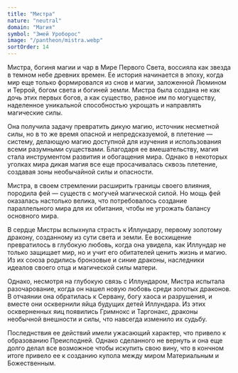 ```yaml
---
title: "Мистра"
nature: "neutral"
domain: "Магия"
symbol: "Змей Уроборос"
image: "/pantheon/mistra.webp"
sortOrder: 14
---
```


Мистра, богиня магии и чар в Мире Первого Света, воссияла как звезда
в темном небе древних времен. Ее история начинается в эпоху, когда
мир еще только формировался из снов и магии, заложенной Люмином
и Террой, богом света и богиней земли. Мистра была создана не как
дочь этих первых богов, а как существо, равное им по могуществу,
наделенное уникальной способностью укрощать и направлять
магические силы.

Она получила задачу превратить дикую магию, источник несметной
силы, но в то же время опасной и непредсказуемой, в плетение —
систему, делающую магию доступной для изучения и использования
всеми разумными существами. Благодаря ее вмешательству, магия
стала инструментом развития и обогащения мира. Однако в некоторых
уголках мира дикая магия все еще просачивалась сквозь плетение,
создавая зоны необычайной силы и опасности.

Мистра, в своем стремлении расширить границы своего влияния,
породила фей — существ с могучей магической силой. Но мощь фей
оказалась настолько велика, что потребовалось создание
параллельного мира для их обитания, чтобы не угрожать балансу
основного мира.

В сердце Мистры вспыхнула страсть к Иллундару, первому золотому
дракону, созданному из сути света и земли. Ее восхищение
превратилось в глубокую любовь, когда она увидела, как Иллундар не
только защищает мир, но и учит его обитателей ценить жизнь и магию.
Из их союза родились бронзовые и синие драконы, наследники
идеалов своего отца и магической силы матери.

Однако, несмотря на глубокую связь с Иллундаром, Мистра испытала
разочарование, когда он нашел новую любовь среди золотых драконов.
В отчаянии она обратилась к Сервану, богу хаоса и разрушения, и
вместе они осквернили яйца будущих детей Иллундара. Из этих
оскверненных яиц появились Гримнокс и Таргонакс, драконы
необычной внешности и силы, что навсегда изменило их судьбу.

Последнствия ее действий имели ужасающий характер, что привело к
образованию Преисподней. Однако сделанного не вернуть и она еще
долго делал все возможное чтобы искупить свою вину, что в кончном
итоге привело ее к созданию купола между миром Материальным и
Божественным.
